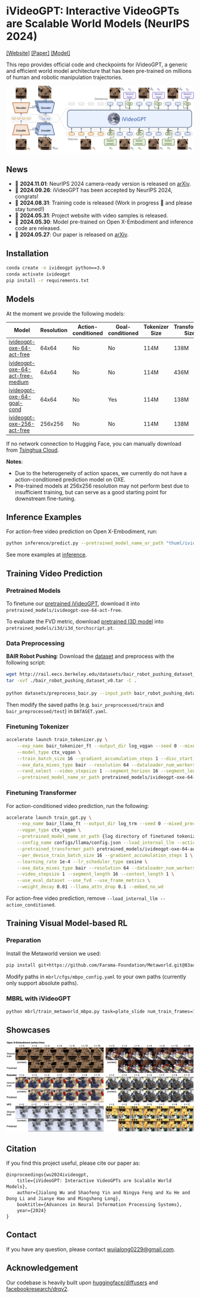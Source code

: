 # iVideoGPT: Interactive VideoGPTs are Scalable World Models (NeurIPS 2024)

[[Website]](https://thuml.github.io/iVideoGPT/) [[Paper]](https://arxiv.org/abs/2405.15223) [[Model]](https://huggingface.co/thuml/ivideogpt-oxe-64-act-free)

This repo provides official code and checkpoints for iVideoGPT, a generic and efficient world model architecture that has been pre-trained on millions of human and robotic manipulation trajectories. 

![architecture](assets/architecture.png)

## News

- 🚩 **2024.11.01**: NeurIPS 2024 camera-ready version is released on [arXiv](https://arxiv.org/abs/2405.15223v3).
- 🚩 **2024.09.26**: iVideoGPT has been accepted by NeurIPS 2024, congrats!
- 🚩 **2024.08.31**: Training code is released (Work in progress 🚧 and please stay tuned!)
- 🚩 **2024.05.31**: Project website with video samples is released.
- 🚩 **2024.05.30**: Model pre-trained on Open X-Embodiment and inference code are released.
- 🚩 **2024.05.27**: Our paper is released on [arXiv](https://arxiv.org/abs/2405.15223v1).

## Installation

```bash
conda create -n ivideogpt python==3.9
conda activate ivideogpt
pip install -r requirements.txt
```

## Models

At the moment we provide the following models:

| Model | Resolution | Action-conditioned | Goal-conditioned | Tokenizer Size | Transformer Size |
| ---- | ---- | ---- | ---- | ---- | ---- |
| [ivideogpt-oxe-64-act-free](https://huggingface.co/thuml/ivideogpt-oxe-64-act-free) | 64x64 | No | No | 114M   |  138M    |
| [ivideogpt-oxe-64-act-free-medium](https://huggingface.co/thuml/ivideogpt-oxe-64-act-free-medium) | 64x64 | No | No |  114M   |  436M    |
| [ivideogpt-oxe-64-goal-cond](https://huggingface.co/thuml/ivideogpt-oxe-64-goal-cond) | 64x64 | No | Yes | 114M   |  138M    |
| [ivideogpt-oxe-256-act-free](https://huggingface.co/thuml/ivideogpt-oxe-256-act-free) | 256x256 | No | No | 114M   |  138M    |

If no network connection to Hugging Face, you can manually download from [Tsinghua Cloud](https://cloud.tsinghua.edu.cn/d/ef7d94c798504587a95e/).

**Notes**:

- Due to the heterogeneity of action spaces, we currently do not have a action-conditioned prediction model on OXE.
- Pre-trained models at 256x256 resolution may not perform best due to insufficient training, but can serve as a good starting point for downstream fine-tuning.

## Inference Examples

For action-free video prediction on Open X-Embodiment, run:

```bash
python inference/predict.py --pretrained_model_name_or_path "thuml/ivideogpt-oxe-64-act-free" --input_path inference/samples/fractal_sample.npz --dataset_name fractal20220817_data
```

See more examples at [inference](https://github.com/thuml/iVideoGPT/tree/main/inference).

## Training Video Prediction

### Pretrained Models

To finetune our [pretrained iVideoGPT](https://huggingface.co/thuml/ivideogpt-oxe-64-act-free), download it into `pretrained_models/ivideogpt-oxe-64-act-free`.

To evaluate the FVD metric, download [pretrained I3D model](https://www.dropbox.com/s/ge9e5ujwgetktms/i3d_torchscript.pt?dl=1) into `pretrained_models/i3d/i3d_torchscript.pt`.

### Data Preprocessing

**BAIR Robot Pushing**: Download the [dataset](http://rail.eecs.berkeley.edu/datasets/bair_robot_pushing_dataset_v0.tar) and preprocess with the following script:

```bash
wget http://rail.eecs.berkeley.edu/datasets/bair_robot_pushing_dataset_v0.tar -P .
tar -xvf ./bair_robot_pushing_dataset_v0.tar -C .

python datasets/preprocess_bair.py --input_path bair_robot_pushing_dataset_v0/softmotion30_44k --save_path bair_preprocessed
```

Then modify the saved paths (e.g. `bair_preprocessed/train` and `bair_preprocessed/test`) in `DATASET.yaml`.

### Finetuning Tokenizer

```bash
accelerate launch train_tokenizer.py \
    --exp_name bair_tokenizer_ft --output_dir log_vqgan --seed 0 --mixed_precision bf16 \
    --model_type ctx_vqgan \
    --train_batch_size 16 --gradient_accumulation_steps 1 --disc_start 1000005 \
    --oxe_data_mixes_type bair --resolution 64 --dataloader_num_workers 16 \
    --rand_select --video_stepsize 1 --segment_horizon 16 --segment_length 8 --context_length 1 \
    --pretrained_model_name_or_path pretrained_models/ivideogpt-oxe-64-act-free/tokenizer
```

### Finetuning Transformer

For action-conditioned video prediction, run the following:

```bash
accelerate launch train_gpt.py \
    --exp_name bair_llama_ft --output_dir log_trm --seed 0 --mixed_precision bf16 \
    --vqgan_type ctx_vqgan \
    --pretrained_model_name_or_path {log directory of finetuned tokenizer}/unwrapped_model \
    --config_name configs/llama/config.json --load_internal_llm --action_conditioned --action_dim 4 \
    --pretrained_transformer_path pretrained_models/ivideogpt-oxe-64-act-free/transformer \
    --per_device_train_batch_size 16 --gradient_accumulation_steps 1 \
    --learning_rate 1e-4 --lr_scheduler_type cosine \
    --oxe_data_mixes_type bair --resolution 64 --dataloader_num_workers 16 \
    --video_stepsize 1 --segment_length 16 --context_length 1 \
    --use_eval_dataset --use_fvd --use_frame_metrics \
    --weight_decay 0.01 --llama_attn_drop 0.1 --embed_no_wd
```

For action-free video prediction, remove `--load_internal_llm --action_conditioned`.

## Training Visual Model-based RL

### Preparation

Install the Metaworld version we used:

```bash
pip install git+https://github.com/Farama-Foundation/Metaworld.git@83ac03ca3207c0060112bfc101393ca794ebf1bd
```

Modify paths in `mbrl/cfgs/mbpo_config.yaml` to your own paths (currently only support absolute paths).

### MBRL with iVideoGPT

```bash
python mbrl/train_metaworld_mbpo.py task=plate_slide num_train_frames=100002 demo=true
```

## Showcases

![showcase](assets/showcase.png)

## Citation

If you find this project useful, please cite our paper as:

```
@inproceedings{wu2024ivideogpt,
    title={iVideoGPT: Interactive VideoGPTs are Scalable World Models}, 
    author={Jialong Wu and Shaofeng Yin and Ningya Feng and Xu He and Dong Li and Jianye Hao and Mingsheng Long},
    booktitle={Advances in Neural Information Processing Systems},
    year={2024}
}
```

## Contact

If you have any question, please contact wujialong0229@gmail.com.

## Acknowledgement

Our codebase is heavily built upon [huggingface/diffusers](https://github.com/huggingface/diffusers) and [facebookresearch/drqv2](https://github.com/facebookresearch/drqv2).
